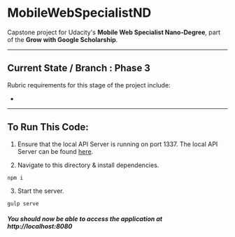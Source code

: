 # MobileWebSpecialistND

Capstone project for Udacity's **Mobile Web Specialist Nano-Degree**, part of the **Grow with Google Scholarship**.

---

## Current State / Branch : Phase 3

Rubric requirements for this stage of the project include:

* 

---

## To Run This Code:


1. Ensure that the local API Server is running on port 1337.
   The local API Server can be found [here](https://github.com/udacity/mws-restaurant-stage-3).

2. Navigate to this directory & install dependencies.
```
npm i
```

3. Start the server.
```
gulp serve
```

##### You should now be able to access the application at http://localhost:8080
